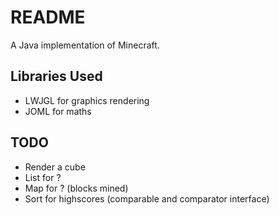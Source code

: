 # README
A Java implementation of Minecraft.

Libraries Used
-----
* LWJGL for graphics rendering
* JOML for maths

TODO
-----
* Render a cube
* List for ?
* Map for ? (blocks mined)
* Sort for highscores (comparable and comparator interface)
